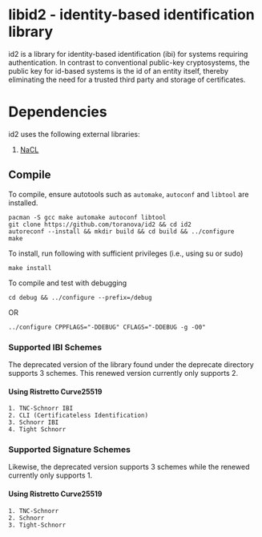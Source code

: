 # libid2 - identity-based identification library
id2 is a library for identity-based identification (ibi) for systems requiring authentication. In contrast to conventional public-key cryptosystems, the public key for id-based systems is the id of an entity itself, thereby eliminating the need for a trusted third party and storage of certificates.

# Dependencies
id2 uses the following external libraries:
1. [NaCL](https://nacl.cr.yp.to/)

## Compile
To compile, ensure autotools such as `automake`, `autoconf` and `libtool` are installed.
```
pacman -S gcc make automake autoconf libtool
git clone https://github.com/toranova/id2 && cd id2
autoreconf --install && mkdir build && cd build && ../configure
make
```
To install, run following with sufficient privileges (i.e., using su or sudo)
```
make install
```
To compile and test with debugging
```
cd debug && ../configure --prefix=/debug
```
OR
```
../configure CPPFLAGS="-DDEBUG" CFLAGS="-DDEBUG -g -O0"
```

### Supported IBI Schemes
The deprecated version of the library found under the deprecate directory supports 3 schemes. This renewed version currently only supports 2.

#### Using Ristretto Curve25519
	1. TNC-Schnorr IBI
	2. CLI (Certificateless Identification)
	3. Schnorr IBI
	4. Tight Schnorr

### Supported Signature Schemes
Likewise, the deprecated version supports 3 schemes while the renewed currently only supports 1.

#### Using Ristretto Curve25519
	1. TNC-Schnorr
	2. Schnorr
	3. Tight-Schnorr
